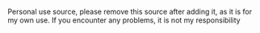 Personal use source, please remove this source after adding it, as it is for my own use. If you encounter any problems, it is not my responsibility
